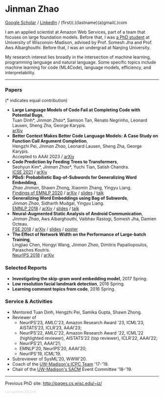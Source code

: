# Jinman Zhao
[Google Scholar](https://scholar.google.com/citations?user=hSKabQ4AAAAJ) / [LinkedIn](https://linkedin.com/in/jinmanzhao) / (first)(.)(lastname)(a)gmail(.)com

I am an applied scientist at Amazon Web Services, part of a team that focuses on large foundation models.
Before that, I was [a PhD student](http://pages.cs.wisc.edu/~jz/) at University of Wisconsin-Madison, advised by Prof. Somesh Jha and Prof. Aws Albarghouthi.
Before that, I was an undergrad at Nanjing University.

My research interest lies broadly in the intersection of machine learning, programming language and natural language. 
Some specific topics include machine learning for code (ML4Code), language models, efficiency, and interpretability.

---
### Papers
(\* indicates equal contribution) <br/>
- **Large Language Models of Code Fail at Completing Code with Potential Bugs**, <br/>
Tuan Dinh\*, _Jinman Zhao_\*, Samson Tan, Renato Negrinho, Leonard Lausen, Sheng Zha, George Karypis. <br/>
[arXiv](https://arxiv.org/abs/2306.03438)
- **Better Context Makes Better Code Language Models: A Case Study on Function Call Argument Completion**, <br/>
Hengzhi Pei, _Jinman Zhao_, Leonard Lausen, Sheng Zha, George Karypis. <br/>
Accepted to AAAI 2023 / [arXiv](https://arxiv.org/abs/2306.00381)
- **Code Prediction by Feeding Trees to Transformers**, <br/>
Seohyun Kim\*, _Jinman Zhao_\*, Yuchi Tian, Satish Chandra. <br/>
[ICSE 2021](https://conf.researchr.org/details/icse-2021/icse-2021-papers/132/Code-Prediction-by-Feeding-Trees-to-Transformers)
/ [arXiv](https://arxiv.org/abs/2003.13848)
- <a id="pbos"></a>**PBoS: Probabilistic Bag-of-Subwords for Generalizing Word Embedding**, <br/>
_Zhao Jinman_, Shawn Zhong, Xiaomin Zhang, Yingyu Liang. <br/>
[Findings of EMNLP 2020](https://www.aclweb.org/anthology/2020.findings-emnlp.53/)
/ [arXiv](https://arxiv.org/abs/2010.10813)
/ [slides](https://docs.google.com/presentation/d/1Ut5goTIali363GLZ48Se-ot14OaDcc2fthwPIT9dHe8/)
/ [talk](https://slideslive.com/38940115/)
- <a id="embedding-subwords"></a>**Generalizing Word Embeddings using Bag of Subwords**, <br/>
_Jinman Zhao_, Sidharth Mudgal, Yingyu Liang. <br/>
[EMNLP 2018](http://aclweb.org/anthology/D18-1059)
/ [arXiv](https://arxiv.org/abs/1809.04259)
/ [slides](static/docs/emnlp-2018-generalizing-slides.pdf)
/ [talk](https://vimeo.com/305197257)
- <a id="neural-android"></a>**Neural-Augmented Static Analysis of Android Communication**, <br/>
_Jinman Zhao_, Aws Albarghouthi, Vaibhav Rastogi, Somesh Jha, Damien Octeau. <br/>
[FSE 2018](https://dl.acm.org/citation.cfm?id=3236066)
/ [arXiv](https://arxiv.org/abs/1809.04059)
/ [slides](static/docs/fse-2018-neural-augmented-slides.pdf)
/ [poster](static/docs/neural-augmented-poster-mwpls.pdf)
- <a id="nn-width"></a>**The Effect of Network Width on the Performance of Large-batch Training**, <br/>
Lingjiao Chen, Hongyi Wang, _Jinman Zhao_, Dimitris Papailiopoulos, Paraschos Koutris. <br/>
[NeurIPS 2018](https://papers.nips.cc/paper/8142-the-effect-of-network-width-on-the-performance-of-large-batch-training)
/ [arXiv](https://arxiv.org/abs/1806.03791)


### Selected Reports
- <a id="invest-embedding"/>**Investigating the skip-gram word embedding model**, 2017 Spring.
- <a id="low-facial"/>**Low resolution facial landmark detection**, 2016 Spring. 
- <a id="comment-topics"/>**Learning comment topics from code**, 2016 Spring.


### Service & Activities
- Mentored Tuan Dinh, Hengzhi Pei, Samika Gupta, Shawn Zhong.
- Reviewer of 
  - NeurIPS’23, AMLC'23, Amazon Research Award '23, ICML’23, AISTATS’23, ICLR’23, AAAI’23;
  - NeurIPS’22, AMLC'22, Amazon Research Award '22, ICML’22 (highlighted reviewer), AISTATS’22 (top reviewer), ICLR’22, AAAI’22; 
  - NeurIPS’21, AAAI’21; 
  - EMNLP'20, NeurIPS’20, AAAI'20; 
  - NeurIPS'19, ICML'19. 
- Subreviewer of SysML'20, WWW'20.
- Coach of the [UW-Madison's ICPC Team](http://pages.cs.wisc.edu/~dieter/ICPC/18-19/) '17-'19.
- Chair of the [UW-Madison's SACM](http://sacm.cs.wisc.edu/) Event Committee '18-'19.

---
Previous PhD site: http://pages.cs.wisc.edu/~jz/


<div style="color:lightgray">
  <sub><sup>Last updated 2023/06.</sup></sub>
</div>
